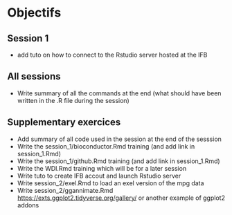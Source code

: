 # Objectifs

## Session 1
- add tuto on how to connect to the Rstudio server hosted at the IFB

## All sessions
- Write summary of all the commands at the end (what should have been written in the .R file during the session)

## Supplementary exercices
- Add summary of all code used in the session at the end of the sesssion
- Write the session_1/bioconductor.Rmd training (and add link in session_1.Rmd)
- Write the session_1/github.Rmd training (and add link in session_1.Rmd)
- Write the WDI.Rmd training which will be for a later session
- Write tuto to create IFB accout and launch Rstudio server
- Write session_2/exel.Rmd to load an exel version of the mpg data
- Write session_2/ggannimate.Rmd https://exts.ggplot2.tidyverse.org/gallery/ or another example of ggplot2 addons